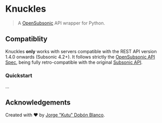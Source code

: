 # Knuckles
> A [OpenSubsonic](https://opensubsonic.netlify.app/) API wrapper for Python.

## Compatiblity
Knuckles **only** works with servers compatible with the REST API version 1.4.0 onwards (Subsonic 4.2+).
It follows strictly the [OpenSubsonic API Spec](https://opensubsonic.netlify.app/docs/opensubsonic-api/), being fully retro-compatible with the original [Subsonic API](https://subsonic.org/pages/api.jsp).

### Quickstart
...

## Acknowledgements
Created with :heart: by [Jorge "Kutu" Dobón Blanco](https://dobon.dev).

